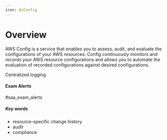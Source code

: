 ```yaml
---
icon: AiConfig
---
```

# Overview
AWS Config is a service that enables you to assess, audit, and evaluate the configurations of your AWS resources. Config continuously monitors and records your AWS resource configurations and allows you to automate the evaluation of recorded configurations against desired configurations.

Centralized logging


#### Exam Alerts
#saa_exam_alerts 


##### Key words
- resource-specific change history
- audit
- compliance